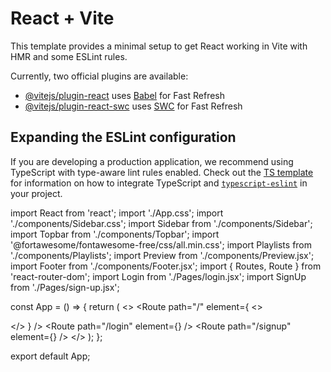 # React + Vite

This template provides a minimal setup to get React working in Vite with HMR and some ESLint rules.

Currently, two official plugins are available:

- [@vitejs/plugin-react](https://github.com/vitejs/vite-plugin-react/blob/main/packages/plugin-react) uses [Babel](https://babeljs.io/) for Fast Refresh
- [@vitejs/plugin-react-swc](https://github.com/vitejs/vite-plugin-react/blob/main/packages/plugin-react-swc) uses [SWC](https://swc.rs/) for Fast Refresh

## Expanding the ESLint configuration

If you are developing a production application, we recommend using TypeScript with type-aware lint rules enabled. Check out the [TS template](https://github.com/vitejs/vite/tree/main/packages/create-vite/template-react-ts) for information on how to integrate TypeScript and [`typescript-eslint`](https://typescript-eslint.io) in your project.





import React from 'react';
import './App.css';
import './components/Sidebar.css';
import Sidebar from './components/Sidebar';
import Topbar from './components/Topbar';
import '@fortawesome/fontawesome-free/css/all.min.css';
import Playlists from './components/Playlists';
import Preview from './components/Preview.jsx';
import Footer from './components/Footer.jsx';
import { Routes, Route } from 'react-router-dom';
import Login from './Pages/login.jsx';
import SignUp from './Pages/sign-up.jsx';

const App = () => {
  return (
    <>
      <Routes>
        <Route
          path="/"
          element={
            <>
              <Topbar />
              <Sidebar />
              <Preview />
              <Playlists />
              <Footer />
            </>
          }
        />
        <Route path="/login" element={<Login />} />
        <Route path="/signup" element={<SignUp />} />
      </Routes>
    </>
  );
};

export default App;